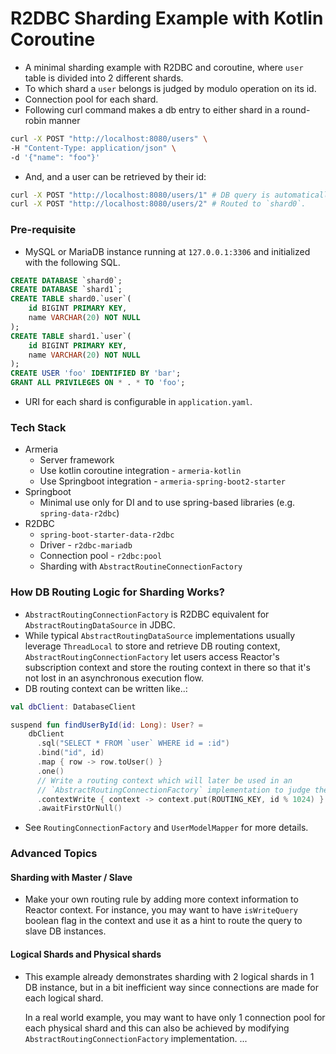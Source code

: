 # R2DBC Sharding Example with Kotlin Coroutine

* A minimal sharding example with R2DBC and coroutine, where `user` table is divided into
  2 different shards.
* To which shard a `user` belongs is judged by modulo operation on its id.
* Connection pool for each shard.
* Following curl command makes a db entry to either shard in a round-robin manner
```bash
curl -X POST "http://localhost:8080/users" \
-H "Content-Type: application/json" \
-d '{"name": "foo"}'
```
* And, and a user can be retrieved by their id:
```bash
curl -X POST "http://localhost:8080/users/1" # DB query is automatically routed to `shard1`.
curl -X POST "http://localhost:8080/users/2" # Routed to `shard0`.
```

### Pre-requisite
* MySQL or MariaDB instance running at `127.0.0.1:3306` and initialized with the following SQL.
```sql
CREATE DATABASE `shard0`;
CREATE DATABASE `shard1`;
CREATE TABLE shard0.`user`(
    id BIGINT PRIMARY KEY,
    name VARCHAR(20) NOT NULL
);
CREATE TABLE shard1.`user`(
    id BIGINT PRIMARY KEY,
    name VARCHAR(20) NOT NULL
);
CREATE USER 'foo' IDENTIFIED BY 'bar';
GRANT ALL PRIVILEGES ON * . * TO 'foo';
```
* URI for each shard is configurable in `application.yaml`.

### Tech Stack
* Armeria
  * Server framework
  * Use kotlin coroutine integration - `armeria-kotlin`
  * Use Springboot integration - `armeria-spring-boot2-starter`
* Springboot
  * Minimal use only for DI and to use spring-based libraries (e.g. `spring-data-r2dbc`)
* R2DBC
  * `spring-boot-starter-data-r2dbc`
  * Driver - `r2dbc-mariadb`
  * Connection pool - `r2dbc:pool`
  * Sharding with `AbstractRoutineConnectionFactory`

### How DB Routing Logic for Sharding Works?
* `AbstractRoutingConnectionFactory` is R2DBC equivalent for `AbstractRoutingDataSource`
  in JDBC.
* While typical `AbstractRoutingDataSource` implementations usually leverage `ThreadLocal`
  to store and retrieve DB routing context, `AbstractRoutingConnectionFactory` let users access Reactor's
  subscription context and store the routing context in there so that it's not lost in an asynchronous
  execution flow.
* DB routing context can be written like..:
```kotlin
val dbClient: DatabaseClient

suspend fun findUserById(id: Long): User? = 
    dbClient
      .sql("SELECT * FROM `user` WHERE id = :id")
      .bind("id", id)
      .map { row -> row.toUser() }
      .one()
      // Write a routing context which will later be used in an
      // `AbstractRoutingConnectionFactory` implementation to judge the right `ConnectionFactory`.
      .contextWrite { context -> context.put(ROUTING_KEY, id % 1024) }
      .awaitFirstOrNull()
```
* See `RoutingConnectionFactory` and `UserModelMapper` for more details.

### Advanced Topics
#### Sharding with Master / Slave
* Make your own routing rule by adding more context information to Reactor context.
  For instance, you may want to have `isWriteQuery` boolean flag in the context and
  use it as a hint to route the query to slave DB instances.

#### Logical Shards and Physical shards
* This example already demonstrates sharding with 2 logical shards in 1 DB instance,
  but in a bit inefficient way since connections are made for each logical shard.
  
  In a real world example, you may want to have only 1 connection pool for each physical shard
  and this can also be achieved by modifying `AbstractRoutingConnectionFactory` implementation.
  ...